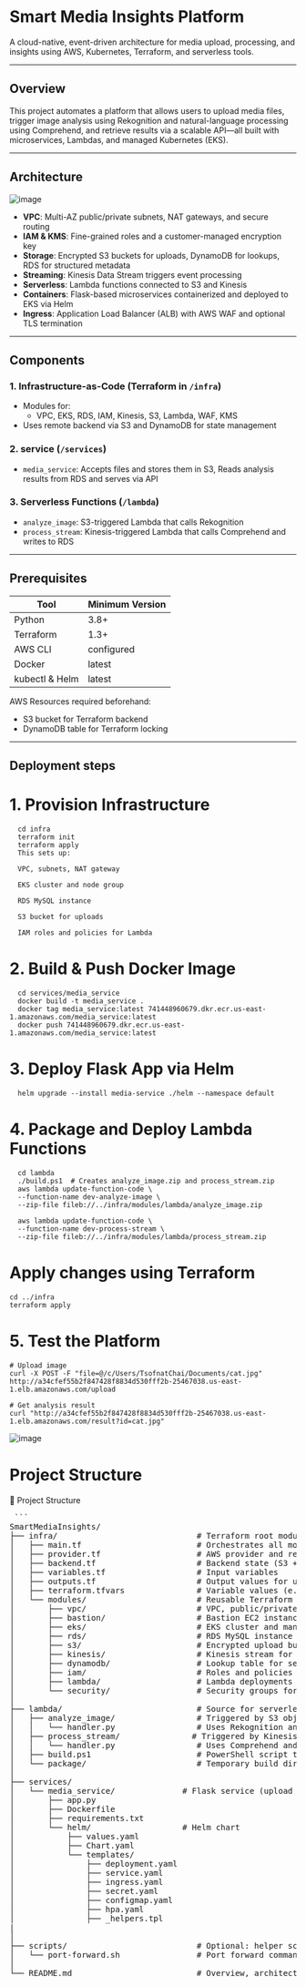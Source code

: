 # Smart Media Insights Platform

A cloud-native, event-driven architecture for media upload, processing, and insights using AWS, Kubernetes, Terraform, and serverless tools.

---

## Overview

This project automates a platform that allows users to upload media files, trigger image analysis using Rekognition and natural-language processing using Comprehend, and retrieve results via a scalable API—all built with microservices, Lambdas, and managed Kubernetes (EKS).

---

## Architecture
![image](https://github.com/user-attachments/assets/1027b0a2-42bd-4cc5-8911-4259184b7a30)
- **VPC**: Multi-AZ public/private subnets, NAT gateways, and secure routing
- **IAM & KMS**: Fine-grained roles and a customer-managed encryption key
- **Storage**: Encrypted S3 buckets for uploads, DynamoDB for lookups, RDS for structured metadata
- **Streaming**: Kinesis Data Stream triggers event processing
- **Serverless**: Lambda functions connected to S3 and Kinesis
- **Containers**: Flask-based microservices containerized and deployed to EKS via Helm
- **Ingress**: Application Load Balancer (ALB) with AWS WAF and optional TLS termination

---

## Components

### 1. Infrastructure-as-Code (Terraform in `/infra`)
- Modules for:
    - VPC, EKS, RDS, IAM, Kinesis, S3, Lambda, WAF, KMS
- Uses remote backend via S3 and DynamoDB for state management

### 2. service (`/services`)
- `media_service`: Accepts files and stores them in S3, Reads analysis results from RDS and serves via API

### 3. Serverless Functions (`/lambda`)
- `analyze_image`: S3-triggered Lambda that calls Rekognition
- `process_stream`: Kinesis-triggered Lambda that calls Comprehend and writes to RDS

---

## Prerequisites

| Tool           | Minimum Version |
|----------------|------------------|
| Python         | 3.8+             |
| Terraform      | 1.3+             |
| AWS CLI        | configured       |
| Docker         | latest           |
| kubectl & Helm | latest           |

AWS Resources required beforehand:
- S3 bucket for Terraform backend
- DynamoDB table for Terraform locking

---

## Deployment steps

# 1. Provision Infrastructure
      cd infra
      terraform init
      terraform apply
      This sets up:
      
      VPC, subnets, NAT gateway
      
      EKS cluster and node group
      
      RDS MySQL instance
      
      S3 bucket for uploads
      
      IAM roles and policies for Lambda

# 2. Build & Push Docker Image
      cd services/media_service
      docker build -t media_service .
      docker tag media_service:latest 741448960679.dkr.ecr.us-east-1.amazonaws.com/media_service:latest
      docker push 741448960679.dkr.ecr.us-east-1.amazonaws.com/media_service:latest
# 3. Deploy Flask App via Helm
      helm upgrade --install media-service ./helm --namespace default
# 4. Package and Deploy Lambda Functions
      cd lambda
      ./build.ps1  # Creates analyze_image.zip and process_stream.zip
      aws lambda update-function-code \
      --function-name dev-analyze-image \
      --zip-file fileb://../infra/modules/lambda/analyze_image.zip

      aws lambda update-function-code \
      --function-name dev-process-stream \
      --zip-file fileb://../infra/modules/lambda/process_stream.zip

# Apply changes using Terraform
    cd ../infra
    terraform apply
# 5. Test the Platform

    # Upload image
    curl -X POST -F "file=@/c/Users/TsofnatChai/Documents/cat.jpg" http://a34cfef55b2f847428f8834d530fff2b-25467038.us-east-1.elb.amazonaws.com/upload
    
    # Get analysis result
    curl "http://a34cfef55b2f847428f8834d530fff2b-25467038.us-east-1.elb.amazonaws.com/result?id=cat.jpg"

![image](https://github.com/user-attachments/assets/c34606d4-ad72-43f4-88e1-227e59853f20)

# Project Structure
📁 Project Structure
<pre> ```
SmartMediaInsights/
├── infra/                             # Terraform root module and configuration
│   ├── main.tf                        # Orchestrates all modules
│   ├── provider.tf                    # AWS provider and region setup
│   ├── backend.tf                     # Backend state (S3 + DynamoDB lock)
│   ├── variables.tf                   # Input variables
│   ├── outputs.tf                     # Output values for use elsewhere
│   ├── terraform.tfvars               # Variable values (e.g. passwords, names)
│   └── modules/                       # Reusable Terraform modules
│       ├── vpc/                       # VPC, public/private subnets, IGW, NAT
│       ├── bastion/                   # Bastion EC2 instance in public subnet
│       ├── eks/                       # EKS cluster and managed node groups
│       ├── rds/                       # RDS MySQL instance + subnet group + SG
│       ├── s3/                        # Encrypted upload bucket with event triggers
│       ├── kinesis/                   # Kinesis stream for async events
│       ├── dynamodb/                  # Lookup table for sentiment tags (optional)
│       ├── iam/                       # Roles and policies for EKS, Lambda, S3
│       ├── lambda/                    # Lambda deployments (Rekognition + Comprehend)
│       └── security/                  # Security groups for RDS, Lambda, bastion, EKS
│
├── lambda/                            # Source for serverless functions
│   ├── analyze_image/                 # Triggered by S3 object creation
│   │   └── handler.py                 # Uses Rekognition and sends to Kinesis
│   ├── process_stream/               # Triggered by Kinesis stream
│   │   └── handler.py                 # Uses Comprehend and writes to RDS
│   ├── build.ps1                      # PowerShell script to zip and deploy both Lambdas
│   └── package/                       # Temporary build directory for dependencies
│
├── services/
│   └── media_service/              # Flask service (upload + result)
│       ├── app.py
│       ├── Dockerfile
│       ├── requirements.txt
│       └── helm/                   # Helm chart
│           ├── values.yaml
│           ├── Chart.yaml
│           └── templates/
│               ├── deployment.yaml
│               ├── service.yaml
│               ├── ingress.yaml
│               ├── secret.yaml
│               ├── configmap.yaml
│               ├── hpa.yaml
│               ├── _helpers.tpl
|                
│
├── scripts/                           # Optional: helper scripts (e.g. zip/test/deploy)
│   └── port-forward.sh                # Port forward commands for local curl
│
└── README.md                          # Overview, architecture, deployment steps``` </pre>

